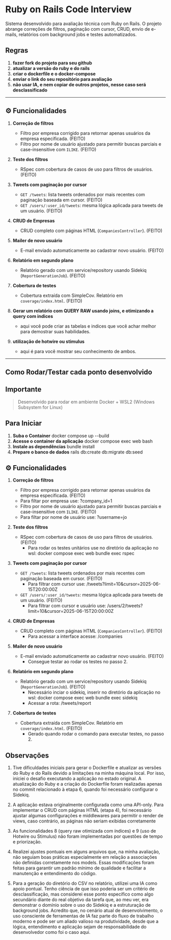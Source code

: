# Ruby on Rails Code Interview

Sistema desenvolvido para avaliação técnica com Ruby on Rails. O projeto abrange correções de filtros, paginação com cursor, CRUD, envio de e-mails, relatórios com background jobs e testes automatizados.

## Regras
1. **fazer fork do projeto para seu github**
2. **atualizar a versão do ruby e do rails**
3. **criar o dockerfile e o docker-compose**
4. **enviar o link do seu repositório para avaliação**
5. **não usar IA, e nem copiar de outros projetos, nesse caso será desclassificado**

---

## ⚙️ Funcionalidades

1. **Correção de filtros**
   - Filtro por empresa corrigido para retornar apenas usuários da empresa especificada. (FEITO)
   - Filtro por nome de usuário ajustado para permitir buscas parciais e case-insensitive com `ILIKE`. (FEITO)

2. **Teste dos filtros**
   - RSpec com cobertura de casos de uso para filtros de usuários. (FEITO)

3. **Tweets com paginação por cursor**
   - `GET /tweets`: lista tweets ordenados por mais recentes com paginação baseada em cursor. (FEITO)
   - `GET /users/:user_id/tweets`: mesma lógica aplicada para tweets de um usuário. (FEITO)

4. **CRUD de Empresas**
   - CRUD completo com páginas HTML (`CompaniesController`). (FEITO)

5. **Mailer de novo usuário**
   - E-mail enviado automaticamente ao cadastrar novo usuário. (FEITO)

6. **Relatório em segundo plano**
   - Relatório gerado com um service/repository usando Sidekiq (`ReportGenerationJob`). (FEITO)

7. **Cobertura de testes**
   - Cobertura extraída com SimpleCov. Relatório em `coverage/index.html`. (FEITO)

8. **Gerar um relatório com QUERY RAW usando joins, e otimizando a query com indices**
   - aqui você pode criar as tabelas e indices que você achar melhor para demostrar suas habilidades. 

9. **utilização de hotwire ou stimulus**
   - aqui é para você mostrar seu conhecimento de ambos.

---

## Como Rodar/Testar cada ponto desenvolvido

## Importante
> Desenvolvido para rodar em ambiente Docker + WSL2 (Windows Subsystem for Linux)

## Para Iniciar
1. **Suba o Container**
docker compose up --build
2. **Acesse o container da aplicação**
docker compose exec web bash
3. **Instale as dependências**
bundle install
4. **Prepare o banco de dados**
rails db:create db:migrate db:seed

## ⚙️ Funcionalidades

1. **Correção de filtros**
   - Filtro por empresa corrigido para retornar apenas usuários da empresa especificada. (FEITO) 
    - Para filtar por empresa use:  ?company_id=1
   - Filtro por nome de usuário ajustado para permitir buscas parciais e case-insensitive com `ILIKE`. (FEITO)
    - Para filtar por nome de usuário use:  ?username=jo

2. **Teste dos filtros**
   - RSpec com cobertura de casos de uso para filtros de usuários. (FEITO)
      - Para rodar os testes unitários use no diretório da aplicação no wsl: docker compose exec web bundle exec rspec
3. **Tweets com paginação por cursor**
   - `GET /tweets`: lista tweets ordenados por mais recentes com paginação baseada em cursor. (FEITO)
      - Para filtrar com cursor use: /tweets?limit=10&cursor=2025-06-15T20:00:00Z
   - `GET /users/:user_id/tweets`: mesma lógica aplicada para tweets de um usuário. (FEITO)
      - Para filtrar com cursor e usuário use: /users/2/tweets?limit=10&cursor=2025-06-15T20:00:00Z

4. **CRUD de Empresas**
   - CRUD completo com páginas HTML (`CompaniesController`). (FEITO)
      - Para acessar a interface acesse: /companies

5. **Mailer de novo usuário**
   - E-mail enviado automaticamente ao cadastrar novo usuário. (FEITO)
      - Consegue testar ao rodar os testes no passo 2.

6. **Relatório em segundo plano**
   - Relatório gerado com um service/repository usando Sidekiq (`ReportGenerationJob`). (FEITO)
      - Necessário inciar o sidekiq, inserir no diretório da aplicação no wsl: docker compose exec web bundle exec sidekiq
      - Acessar a rota: /tweets/report

7. **Cobertura de testes**
   - Cobertura extraída com SimpleCov. Relatório em `coverage/index.html`. (FEITO)
      - Gerado quando rodar o comando para executar testes, no passo 2.


## Observações

1. Tive dificuldades iniciais para gerar o Dockerfile e atualizar as versões do Ruby e do Rails devido a limitações na minha máquina local. Por isso, iniciei o desafio executando a aplicação no estado original. A atualização do Ruby e a criação do Dockerfile foram realizadas apenas no commit relacionado à etapa 6, quando foi necessário configurar o Sidekiq.

2. A aplicação estava originalmente configurada como uma API-only. Para implementar o CRUD com páginas HTML (etapa 4), foi necessário ajustar algumas configurações e middlewares para permitir o render de views, caso contrário, as páginas não seriam exibidas corretamente

3. As funcionalidades 8 (query raw otimizada com índices) e 9 (uso de Hotwire ou Stimulus) não foram implementadas por questões de tempo e priorização.

4. Realizei ajustes pontuais em alguns arquivos que, na minha avaliação, não seguiam boas práticas especialmente em relação a associações não definidas corretamente nos models. Essas modificações foram feitas para garantir um padrão mínimo de qualidade e facilitar a manutenção e entendimento do código.

5. Para a geração do diretório do CSV no relatório, utilizei uma IA como apoio pontual. Tenho ciência de que isso poderia ser um critério de desclassificação, mas considerei esse ponto específico como algo secundário diante do real objetivo da tarefa que, ao meu ver, era demonstrar o domínio sobre o uso do Sidekiq e a estruturação de background jobs. Acredito que, no cenário atual de desenvolvimento, o uso consciente de ferramentas de IA faz parte do fluxo de trabalho moderno e pode ser um aliado valioso na produtividade, desde que a lógica, entendimento e aplicação sejam de responsabilidade do desenvolvedor como foi o caso aqui.